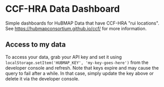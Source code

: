 # CCF-HRA Data Dashboard

Simple dashboards for HuBMAP Data that have CCF-HRA "rui locations". See <https://hubmapconsortium.github.io/ccf/> for more information.

## Access to my data

To access your data, grab your API key and set it using `localStorage.setItem('HUBMAP_KEY', 'my-key-goes-here')` from the developer console and refresh. Note that keys expire and may cause the query to fail after a while. In that case, simply update the key above or delete it via the developer console.
